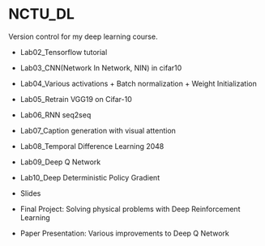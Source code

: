 # NCTU_DL

Version control for my deep learning course.

- Lab02_Tensorflow tutorial
- Lab03_CNN(Network In Network, NIN) in cifar10
- Lab04_Various activations + Batch normalization + Weight Initialization
- Lab05_Retrain VGG19 on Cifar-10
- Lab06_RNN seq2seq
- Lab07_Caption generation with visual attention
- Lab08_Temporal Difference Learning 2048
- Lab09_Deep Q Network
- Lab10_Deep Deterministic Policy Gradient

- Slides
- Final Project: Solving physical problems with Deep Reinforcement Learning
- Paper Presentation: Various improvements to Deep Q Network